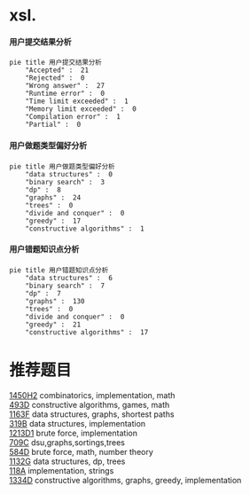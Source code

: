 # xsl.

<!-- tabs:start -->



#### **用户提交结果分析**

```mermaid
pie title 用户提交结果分析
    "Accepted" :  21
    "Rejected" :  0
    "Wrong answer" :  27
    "Runtime error" :  0
    "Time limit exceeded" :  1
    "Memory limit exceeded" :  0
    "Compilation error" :  1
    "Partial" :  0
```

#### **用户做题类型偏好分析**

```mermaid
pie title 用户做题类型偏好分析
    "data structures" :  0
    "binary search" :  3
    "dp" :  8
    "graphs" :  24
    "trees" :  0
    "divide and conquer" :  0
    "greedy" :  17
    "constructive algorithms" :  1
```
#### **用户错题知识点分析**

```mermaid
pie title 用户错题知识点分析
    "data structures" :  6
    "binary search" :  7
    "dp" :  7
    "graphs" :  130
    "trees" :  0
    "divide and conquer" :  0
    "greedy" :  21
    "constructive algorithms" :  17
```



<!-- tabs:end -->
# 推荐题目
[1450H2](https://codeforces.com/contest/1450H/problem/2)		combinatorics,
                        implementation,
                        math		  
[493D](https://codeforces.com/contest/493/problem/D)		constructive algorithms,
                        games,
                        math		  
[1163F](https://codeforces.com/contest/1163/problem/F)		data structures,
                        graphs,
                        shortest paths		  
[319B](https://codeforces.com/contest/319/problem/B)		data structures,
                        implementation		  
[1213D1](https://codeforces.com/contest/1213D/problem/1)		brute force,
                        implementation		  
[709C](https://codeforces.com/contest/709/problem/C)		dsu,graphs,sortings,trees		  
[584D](https://codeforces.com/contest/584/problem/D)		brute force,
                        math,
                        number theory		  
[1132G](https://codeforces.com/contest/1132/problem/G)		data structures,
                        dp,
                        trees		  
[118A](https://codeforces.com/contest/118/problem/A)		implementation,
                        strings		  
[1334D](https://codeforces.com/contest/1334/problem/D)		constructive algorithms,
                        graphs,
                        greedy,
                        implementation		  
